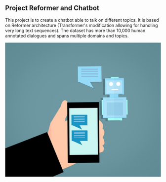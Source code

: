 ## Project Reformer and Chatbot

This project is to create a chatbot able to talk on different topics. It is based on Reformer architecture (Transformer's modification allowing for handling very long text sequences). The dataset has more than 10,000 human annotated dialogues and spans multiple domains and topics. 

![cbot.jpg](https://github.com/GlebDubosarskii/Coursera-Natural-Language-Processing-Specialization/blob/main/4.%20Natural%20Language%20Processing%20with%20Attention%20Models/Week%204%20Reformer%20and%20Chatbot/cbot.jpg?raw=true)
